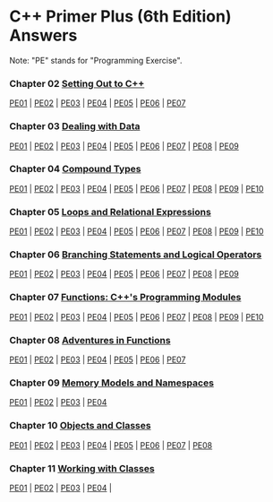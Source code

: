 # C++ Primer Plus (6th Edition) Answers
Note: "PE" stands for "Programming Exercise".

### Chapter 02 [Setting Out to C++](https://github.com/AdamYuWen/CPP_Primer_Plus/tree/master/Chapter02)

   [PE01](https://github.com/AdamYuWen/CPP_Primer_Plus/tree/master/Chapter02/PE01.cpp) |
   [PE02](https://github.com/AdamYuWen/CPP_Primer_Plus/tree/master/Chapter02/PE02.cpp) |
   [PE03](https://github.com/AdamYuWen/CPP_Primer_Plus/tree/master/Chapter02/PE03.cpp) |
   [PE04](https://github.com/AdamYuWen/CPP_Primer_Plus/tree/master/Chapter02/PE04.cpp) |
   [PE05](https://github.com/AdamYuWen/CPP_Primer_Plus/tree/master/Chapter02/PE05.cpp) |
   [PE06](https://github.com/AdamYuWen/CPP_Primer_Plus/tree/master/Chapter02/PE06.cpp) |
   [PE07](https://github.com/AdamYuWen/CPP_Primer_Plus/tree/master/Chapter02/PE07.cpp)

### Chapter 03 [Dealing with Data](https://github.com/AdamYuWen/CPP_Primer_Plus/tree/master/Chapter03)

   [PE01](https://github.com/AdamYuWen/CPP_Primer_Plus/tree/master/Chapter03/PE01.cpp) |
   [PE02](https://github.com/AdamYuWen/CPP_Primer_Plus/tree/master/Chapter03/PE02.cpp) |
   [PE03](https://github.com/AdamYuWen/CPP_Primer_Plus/tree/master/Chapter03/PE03.cpp) |
   [PE04](https://github.com/AdamYuWen/CPP_Primer_Plus/tree/master/Chapter03/PE04.cpp) |
   [PE05](https://github.com/AdamYuWen/CPP_Primer_Plus/tree/master/Chapter03/PE05.cpp) |
   [PE06](https://github.com/AdamYuWen/CPP_Primer_Plus/tree/master/Chapter03/PE06.cpp) |
   [PE07](https://github.com/AdamYuWen/CPP_Primer_Plus/tree/master/Chapter03/PE07.cpp) |
   [PE08](https://github.com/AdamYuWen/CPP_Primer_Plus/tree/master/Chapter03/PE08.cpp) |
   [PE09](https://github.com/AdamYuWen/CPP_Primer_Plus/tree/master/Chapter03/PE09.cpp)
 
### Chapter 04 [Compound Types](https://github.com/AdamYuWen/CPP_Primer_Plus/tree/master/Chapter04)

   [PE01](https://github.com/AdamYuWen/CPP_Primer_Plus/tree/master/Chapter04/PE01.cpp) |
   [PE02](https://github.com/AdamYuWen/CPP_Primer_Plus/tree/master/Chapter04/PE02.cpp) |
   [PE03](https://github.com/AdamYuWen/CPP_Primer_Plus/tree/master/Chapter04/PE03.cpp) |
   [PE04](https://github.com/AdamYuWen/CPP_Primer_Plus/tree/master/Chapter04/PE04.cpp) |
   [PE05](https://github.com/AdamYuWen/CPP_Primer_Plus/tree/master/Chapter04/PE05.cpp) |
   [PE06](https://github.com/AdamYuWen/CPP_Primer_Plus/tree/master/Chapter04/PE06.cpp) |
   [PE07](https://github.com/AdamYuWen/CPP_Primer_Plus/tree/master/Chapter04/PE07.cpp) |
   [PE08](https://github.com/AdamYuWen/CPP_Primer_Plus/tree/master/Chapter04/PE08.cpp) |
   [PE09](https://github.com/AdamYuWen/CPP_Primer_Plus/tree/master/Chapter04/PE09.cpp) |
   [PE10](https://github.com/AdamYuWen/CPP_Primer_Plus/tree/master/Chapter04/PE10.cpp)
 
### Chapter 05 [Loops and Relational Expressions](https://github.com/AdamYuWen/CPP_Primer_Plus/tree/master/Chapter05)

   [PE01](https://github.com/AdamYuWen/CPP_Primer_Plus/tree/master/Chapter05/PE01.cpp) |
   [PE02](https://github.com/AdamYuWen/CPP_Primer_Plus/tree/master/Chapter05/PE02.cpp) |
   [PE03](https://github.com/AdamYuWen/CPP_Primer_Plus/tree/master/Chapter05/PE03.cpp) |
   [PE04](https://github.com/AdamYuWen/CPP_Primer_Plus/tree/master/Chapter05/PE04.cpp) |
   [PE05](https://github.com/AdamYuWen/CPP_Primer_Plus/tree/master/Chapter05/PE05.cpp) |
   [PE06](https://github.com/AdamYuWen/CPP_Primer_Plus/tree/master/Chapter05/PE06.cpp) |
   [PE07](https://github.com/AdamYuWen/CPP_Primer_Plus/tree/master/Chapter05/PE07.cpp) |
   [PE08](https://github.com/AdamYuWen/CPP_Primer_Plus/tree/master/Chapter05/PE08.cpp) |
   [PE09](https://github.com/AdamYuWen/CPP_Primer_Plus/tree/master/Chapter05/PE09.cpp) |
   [PE10](https://github.com/AdamYuWen/CPP_Primer_Plus/tree/master/Chapter05/PE10.cpp)

### Chapter 06 [Branching Statements and Logical Operators](https://github.com/AdamYuWen/CPP_Primer_Plus/tree/master/Chapter06)

   [PE01](https://github.com/AdamYuWen/CPP_Primer_Plus/tree/master/Chapter06/PE01.cpp) |
   [PE02](https://github.com/AdamYuWen/CPP_Primer_Plus/tree/master/Chapter06/PE02.cpp) |
   [PE03](https://github.com/AdamYuWen/CPP_Primer_Plus/tree/master/Chapter06/PE03.cpp) |
   [PE04](https://github.com/AdamYuWen/CPP_Primer_Plus/tree/master/Chapter06/PE04.cpp) |
   [PE05](https://github.com/AdamYuWen/CPP_Primer_Plus/tree/master/Chapter06/PE05.cpp) |
   [PE06](https://github.com/AdamYuWen/CPP_Primer_Plus/tree/master/Chapter06/PE06.cpp) |
   [PE07](https://github.com/AdamYuWen/CPP_Primer_Plus/tree/master/Chapter06/PE07.cpp) |
   [PE08](https://github.com/AdamYuWen/CPP_Primer_Plus/tree/master/Chapter06/PE08.cpp) |
   [PE09](https://github.com/AdamYuWen/CPP_Primer_Plus/tree/master/Chapter06/PE09.cpp)

### Chapter 07 [Functions: C++'s Programming Modules](https://github.com/AdamYuWen/CPP_Primer_Plus/tree/master/Chapter07)

   [PE01](https://github.com/AdamYuWen/CPP_Primer_Plus/tree/master/Chapter07/PE01.cpp) |
   [PE02](https://github.com/AdamYuWen/CPP_Primer_Plus/tree/master/Chapter07/PE02.cpp) |
   [PE03](https://github.com/AdamYuWen/CPP_Primer_Plus/tree/master/Chapter07/PE03.cpp) |
   [PE04](https://github.com/AdamYuWen/CPP_Primer_Plus/tree/master/Chapter07/PE04.cpp) |
   [PE05](https://github.com/AdamYuWen/CPP_Primer_Plus/tree/master/Chapter07/PE05.cpp) |
   [PE06](https://github.com/AdamYuWen/CPP_Primer_Plus/tree/master/Chapter07/PE06.cpp) |
   [PE07](https://github.com/AdamYuWen/CPP_Primer_Plus/tree/master/Chapter07/PE07.cpp) |
   [PE08](https://github.com/AdamYuWen/CPP_Primer_Plus/tree/master/Chapter07/PE08.cpp) |
   [PE09](https://github.com/AdamYuWen/CPP_Primer_Plus/tree/master/Chapter07/PE09.cpp) |
   [PE10](https://github.com/AdamYuWen/CPP_Primer_Plus/tree/master/Chapter07/PE10.cpp)

### Chapter 08 [Adventures in Functions](https://github.com/AdamYuWen/CPP_Primer_Plus/tree/master/Chapter08)

   [PE01](https://github.com/AdamYuWen/CPP_Primer_Plus/tree/master/Chapter08/PE01.cpp) |
   [PE02](https://github.com/AdamYuWen/CPP_Primer_Plus/tree/master/Chapter08/PE02.cpp) |
   [PE03](https://github.com/AdamYuWen/CPP_Primer_Plus/tree/master/Chapter08/PE03.cpp) |
   [PE04](https://github.com/AdamYuWen/CPP_Primer_Plus/tree/master/Chapter08/PE04.cpp) |
   [PE05](https://github.com/AdamYuWen/CPP_Primer_Plus/tree/master/Chapter08/PE05.cpp) |
   [PE06](https://github.com/AdamYuWen/CPP_Primer_Plus/tree/master/Chapter08/PE06.cpp) |
   [PE07](https://github.com/AdamYuWen/CPP_Primer_Plus/tree/master/Chapter08/PE07.cpp)

### Chapter 09 [Memory Models and Namespaces](https://github.com/AdamYuWen/CPP_Primer_Plus/tree/master/Chapter09)

   [PE01](https://github.com/AdamYuWen/CPP_Primer_Plus/tree/master/Chapter09/PE01) |
   [PE02](https://github.com/AdamYuWen/CPP_Primer_Plus/tree/master/Chapter09/PE02) |
   [PE03](https://github.com/AdamYuWen/CPP_Primer_Plus/tree/master/Chapter09/PE03) |
   [PE04](https://github.com/AdamYuWen/CPP_Primer_Plus/tree/master/Chapter09/PE04)
   
### Chapter 10 [Objects and Classes](https://github.com/AdamYuWen/CPP_Primer_Plus/tree/master/Chapter10)

   [PE01](https://github.com/AdamYuWen/CPP_Primer_Plus/tree/master/Chapter10/PE01) |
   [PE02](https://github.com/AdamYuWen/CPP_Primer_Plus/tree/master/Chapter10/PE02) |
   [PE03](https://github.com/AdamYuWen/CPP_Primer_Plus/tree/master/Chapter10/PE03) |
   [PE04](https://github.com/AdamYuWen/CPP_Primer_Plus/tree/master/Chapter10/PE04) |
   [PE05](https://github.com/AdamYuWen/CPP_Primer_Plus/tree/master/Chapter10/PE05) |
   [PE06](https://github.com/AdamYuWen/CPP_Primer_Plus/tree/master/Chapter10/PE06) |
   [PE07](https://github.com/AdamYuWen/CPP_Primer_Plus/tree/master/Chapter10/PE07) |
   [PE08](https://github.com/AdamYuWen/CPP_Primer_Plus/tree/master/Chapter10/PE08)
   
### Chapter 11 [Working with Classes](https://github.com/AdamYuWen/CPP_Primer_Plus/tree/master/Chapter11)

   [PE01](https://github.com/AdamYuWen/CPP_Primer_Plus/tree/master/Chapter11/PE01) |
   [PE02](https://github.com/AdamYuWen/CPP_Primer_Plus/tree/master/Chapter11/PE02) |
   [PE03](https://github.com/AdamYuWen/CPP_Primer_Plus/tree/master/Chapter11/PE03) |
   [PE04](https://github.com/AdamYuWen/CPP_Primer_Plus/tree/master/Chapter11/PE04) |